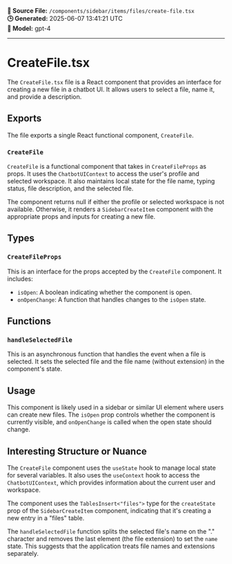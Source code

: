 **📄 Source File:** `/components/sidebar/items/files/create-file.tsx`  
**🕒 Generated:** 2025-06-07 13:41:21 UTC  
**🤖 Model:** gpt-4

---

# CreateFile.tsx

The `CreateFile.tsx` file is a React component that provides an interface for creating a new file in a chatbot UI. It allows users to select a file, name it, and provide a description.

## Exports

The file exports a single React functional component, `CreateFile`.

### `CreateFile`

`CreateFile` is a functional component that takes in `CreateFileProps` as props. It uses the `ChatbotUIContext` to access the user's profile and selected workspace. It also maintains local state for the file name, typing status, file description, and the selected file.

The component returns null if either the profile or selected workspace is not available. Otherwise, it renders a `SidebarCreateItem` component with the appropriate props and inputs for creating a new file.

## Types

### `CreateFileProps`

This is an interface for the props accepted by the `CreateFile` component. It includes:

- `isOpen`: A boolean indicating whether the component is open.
- `onOpenChange`: A function that handles changes to the `isOpen` state.

## Functions

### `handleSelectedFile`

This is an asynchronous function that handles the event when a file is selected. It sets the selected file and the file name (without extension) in the component's state.

## Usage

This component is likely used in a sidebar or similar UI element where users can create new files. The `isOpen` prop controls whether the component is currently visible, and `onOpenChange` is called when the open state should change.

## Interesting Structure or Nuance

The `CreateFile` component uses the `useState` hook to manage local state for several variables. It also uses the `useContext` hook to access the `ChatbotUIContext`, which provides information about the current user and workspace.

The component uses the `TablesInsert<"files">` type for the `createState` prop of the `SidebarCreateItem` component, indicating that it's creating a new entry in a "files" table.

The `handleSelectedFile` function splits the selected file's name on the "." character and removes the last element (the file extension) to set the `name` state. This suggests that the application treats file names and extensions separately.